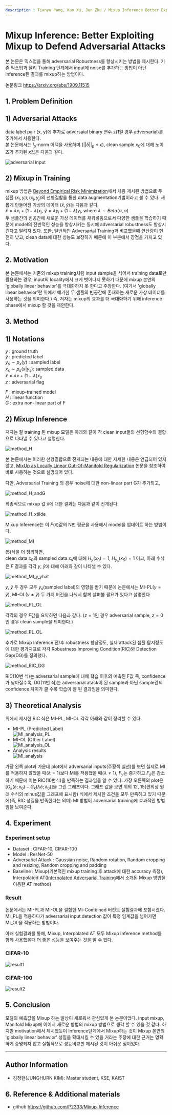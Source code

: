 ```yaml
---
description : Tianyu Pang, Kun Xu, Jun Zhu / Mixup Inference Better Exploiting Mixup to Defend Adversarial Attacks / 2020 The International Conference on Learning Representations (ICLR)
---
```


# **Mixup Inference: Better Exploiting Mixup to Defend Adversarial Attacks**
본 논문은 믹스업을 통해 adversarial Robustness를 향상시키는 방법을 제시한다.
기존 믹스업과 달리 Training 단계에서 input에 noise를 추가하는 방법이 아닌 inference된 결과를 mixup하는 방법이다.

논문링크 https://arxiv.org/abs/1909.11515

## **1. Problem Definition**  
## 1) Adversarial Attacks
data label pair (x, y)에 추가로 adversaial binary 변수 z(1일 경우 adversarial)를 추가해서 사용한다.<br>
본 논문에서는 $l_p$-norm 어택을 사용하며 $(||\delta||_p \leq\epsilon)$, clean sample $x_0$에 대해 노이즈가 추가된 $x$값은 다음과 같다.<br>

![adversarial input](../../.gitbook/2022-spring-assets/junghurnkim\_2/pre_adv_notation1.png)<br>

## 2) Mixup in Training
mixup 방법은 [Beyond Empirical Risk Minimization](https://arxiv.org/abs/1710.09412)에서 처음 제시된 방법으로 두 샘플 $(x_i, y_i), (x_j, y_j)$의 선형결합을 통한 data augmentation기법이라고 볼 수 있다. 새롭게 만들어진 가상의 데이터 $(\tilde{x}, \tilde{y})$는 다음과 같다.<br>
$\tilde x = \lambda x_i + (1-\lambda) x_j$,
$\tilde y = \lambda y_i + (1-\lambda) y_j$,
where $\lambda \sim Beta(\alpha, \alpha)$<br>
두 샘플간의 빈공간에 새로운 가상 데이터를 채워넣음으로서 다양한 샘플을 학습하기 때문에 model의 전반적인 성능을 향상시키는 동시에 adversarial robustness도 향상시킨다고 알려져 있다. 또한, 일반적인 Adversarial Training과 비교했을때 연산량이 현전히 낮고, clean data에 대한 성능도 보장하기 때문에 이 부분에서 장점을 가지고 있다.

## **2. Motivation**  
본 논문에서는 기존의 mixup training처럼 input sample을 섞어서 training data로만 활용하는 경우, input의 locality에서 크게 벗어나지 못하기 때문에 mixup 본연의 'globally linear behavior'를 극대화하지 못 한다고 주장한다. (여기서 'globally linear behavior'란 위에서 얘기한 두 샘플의 빈공간에 존재하는 새로운 가상 데이터를 사용하는 것을 의미한다.) 즉, 저자는 mixup의 효과를 더 극대화하기 위해 inference phase에서 mixup 할 것을 제안한다.

## **3. Method**  

## **1) Notations**
$y$ : ground truth<br>
$\hat y$ : predicted label<br>
$y_s \sim p_x(y)$ : sampled label<br>
$x_s \sim p_s(x|y_s)$: sampled data<br>
$\tilde x = \lambda x + (1-\lambda) x_s$<br>
$z$ : adversarial flag

$F$ : mixup-trained model<br>
$H$ : linear function<br>
$G$ : extra non-linear part of F<br>

## **2) Mixup Inference**
저자는 잘 training 된 mixup 모델은 아래와 같이 각 clean input들의 선형함수의 결합으로 나타낼 수 있다고 설명한다.<br>

![method_H](../../.gitbook/2022-spring-assets/junghurnkim\_2/method_H.png)<br>

본 논문에서는 이러한 선형결합으로 전개되는 내용에 대한 자세한 내용은 언급되어 있지 않고, [MixUp as Locally Linear Out-Of-Manifold Regularization](https://arxiv.org/abs/1809.02499) 논문을 참조하여 바로 사용하는 것으로 설명되어 있다.<br>

다만, Adversarial Training 의 경우 noise에 대한 non-linear part G가 추가되고,<br>

![method_H_andG](../../.gitbook/2022-spring-assets/junghurnkim\_2/method_H_andG.png)<br>

최종적으로 mixup 값 $\tilde x$에 대한 결과는 다음과 같이 전개된다.<br>

![method_H_xtilde](../../.gitbook/2022-spring-assets/junghurnkim\_2/method_H_xtilde.png)<br>

Mixup Inference는 이 $F(\tilde x)$값의 N번 평균을 사용해서 model을 업데이트 하는 방법이다.

![method_MI](../../.gitbook/2022-spring-assets/junghurnkim\_2/method_MI.png)

(5)식을 더 정리하면,<br>
clean data $x_0$와 sampled data $x_s$에 대해 $H_y(x_0) = 1$, $H_{y_s}(x_S) = 1$ 이고, 아래 수식은 $F$ 결과를 각각 $y$, $\hat y$에 대해 아래와 같이 나타낼 수 있다.<br>

![method_MI_y_yhat](../../.gitbook/2022-spring-assets/junghurnkim\_2/method_MI_y_yhat.png)<br>

$y$, $\hat y$ 두 경우 모두 $y_s$(sampled label)의 영향을 받기 때문에 논문에서는 MI-PL($y=\hat y$), MI-OL($y\neq\hat y$) 두 가지 버전을 나눠서 함께 살펴볼 필요가 있다고 설명한다<br>

![method_PL_OL](../../.gitbook/2022-spring-assets/junghurnkim\_2/method_PL_OL.png)<br>

각각의 경우 $F$값을 요약하면 다음과 같다. ($z=1$인 경우 adversarial sample, $z=0$인 경우 clean sample을 의미한다.)<br>

![method_PL_OL](../../.gitbook/2022-spring-assets/junghurnkim\_2/method_PL_OL_tab.png)<br>

추가로 Mixup Inference 전/후 robustness 향상정도, 실제 attack된 샘플 탐지정도에 대한 평가지표로 각각 Robustness Improving Condition(RIC)와 Detection Gap(DG)를 정의했다.<br>

![method_RIC_DG](../../.gitbook/2022-spring-assets/junghurnkim\_2/method_RIC_DG.png)<br>

RIC(10번 식)는 adversarial sample에 대해 학습 이후의 예측된 F값 즉, confidence가 낮아질수록, DG(11번 식)는 adversarial atack이 된 sample과 아닌 sample간의 confidence 차이가 클 수록 학습이 잘 된 결과임을 의미한다.

## **3) Theoretical Analysis**
위에서 제시한 RIC 식은 MI-PL, MI-OL 각각 아래와 같이 정리할 수 있다.
 - MI-PL (Predicted Label)<br>
![MI_analysis_PL](../../.gitbook/2022-spring-assets/junghurnkim\_2/MI_analysis_PL.png)<br>
- MI-OL (Other Label)<br>
![MI_analysis_OL](../../.gitbook/2022-spring-assets/junghurnkim\_2/MI_analysis_OL.png)<br>
- Analysis results<br>
![MI_analysis](../../.gitbook/2022-spring-assets/junghurnkim\_2/MI_analysis.png)<br>

가장 왼쪽 plot과 가운데 plot에서 adversarial inputs(주황색 실선)를 보면 실제로 MI를 적용하지 않았을 때($\lambda = 1$)보다 MI를 적용했을 때($\lambda \neq 1$), $F_y$는 증가하고 $F_{\hat y}$은 감소하기 때문에 이는 RIC(10번식)을 만족하는 결과임을 알 수 있다. 가장 오른쪽의 plot은 [$G_k(\delta;x_0)-G_k(\lambda\delta;\tilde x_0)$]을 그린 그래프이다. 그래프 값을 보면 위의 12, 15(편의상 원래 수식의 minus값을 그래프에 표시함) 식에서 제시한 조건을 모두 만족하고 있기 때문에(즉, RIC 성질을 만족한다는 의미) MI 방법이 adversarial training에 효과적인 방법임을 보여준다.

## **4. Experiment**

### **Experiment setup**  
* Dataset : CIFAR-10, CIFAR-100
* Model : ResNet-50
* Adversarial Attack : Gaussian noise, Random rotation, Random cropping and resizing, Random cropping and padding
* Baseline : Mixup(기본적인 mixup training 후 attack에 대한 accuracy 측정), Interpolated AT([Interpolated Adversarial Training](https://arxiv.org/abs/1906.06784)에서 소개된 Mixup 방법을 이용한 AT method)

### **Result**
논문에서는 MI-PL과 MI-OL을 결합한 Mi-Combined 버전도 실험결과에 포함시켰다. MI_PL을 적용하다가 adversarial input detection 값이 특정 임계값을 넘어가면 MI_OL을 적용하는 방법이다.<br>

아래 실험결과를 통해, Mixup, Interpolated AT 모두 Mixup Inference method를 함께 사용했을때 더 좋은 성능을 보여주는 것을 알 수 있다.
### **CIFAR-10**  
![result1](../../.gitbook/2022-spring-assets/junghurnkim\_2/result1.png)<br>
### **CIFAR-100**  
![result2](../../.gitbook/2022-spring-assets/junghurnkim\_2/result2.png)<br>


## **5. Conclusion**  
모델의 예측값을 Mixup 하는 발상이 새로워서 관심있게 본 논문이었다. Input mixup, Manifold Mixup에 이어서 새로운 방법의 mixup 방법으로 생각 할 수 있을 것 같다. 하지만 motivation에서 제시했듯이 Inference단계에서 Mixup하는 것이 Mixup 본연의 'globally linear behavior' 성질을 확대시킬 수 있을 거라는 주장에 대한 근거는 명확하게 증명되지 않고 실험적으로 성능비교만 제시된 것이 아쉬운 점이었다.

---  
## **Author Information**  

* 김정헌(JUNGHURN KIM): Master student, KSE, KAIST

## **6. Reference & Additional materials**  

* github https://github.com/P2333/Mixup-Inference
